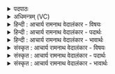 <details><summary>पदपाठः</summary>

सा꣣कमु꣡क्षः꣢। सा꣣कम्। उ꣡क्षः꣢꣯। म꣣र्जयन्त। स्व꣡सा꣢꣯रः। द꣡श꣢꣯। धी꣡र꣢꣯स्य। धी꣣त꣡यः꣢। ध꣡नु꣢꣯त्रीः। ह꣡रिः꣢꣯। प꣡रि꣢꣯। अ꣣द्रवत्। जाः꣢। सू꣡र्य꣢꣯स्य। सु। ऊ꣣र्यस्य। द्रो꣡ण꣢꣯म्। न꣣नक्षे। अ꣡त्यः꣢꣯। न। वा꣣जी꣢। १४१८।
</details>

<details><summary>अधिमन्त्रम् (VC)</summary>

- पवमानः सोमः
- नोधा गौतमः
- त्रिष्टुप्
- धैवतः
</details>

<details><summary>हिन्दी : आचार्य रामनाथ वेदालंकार - विषयः</summary>

प्रथम ऋचा की व्याख्या पूर्वार्चिक में ५३८ क्रमाङ्क पर सोम ओषधि और परमात्मा की प्राप्ति के विषय में की जा चुकी है। यहाँ परमात्मा की ही प्राप्ति का विषय भिन्न प्रकार से वर्णित है।
</details>

<details><summary>हिन्दी : आचार्य रामनाथ वेदालंकार - पदार्थः</summary>

पदार्थान्वयभाषाः -  (धीरस्य) ध्यान में संलग्न जीवात्मा को (साकमुक्षः) एक साथ ज्ञान से सींचनेवाली, (स्वसारः) बहिनों के समान प्रिय, (धनुत्र्यः) तृप्ति प्रदान करनेवाली (दश) दस (धीतयः) चार वेद और छह वेदाङ्गरूप प्रज्ञाएँ (मर्जयन्त) शुद्ध करती हैं। तब (सूर्यस्य) सूर्य के समान प्रकाशमान और प्रकाशक परमात्मा का (जाः) पुत्र (हरिः) जीवात्मा (पर्यद्रवत्) परमात्मा को पाने के लिए सक्रिय हो जाता है और (अत्यः न) घोड़े के समान (वाजी) वेगवान् वह (द्रोणम्) प्राप्तव्य उस अपने पिता परमात्मा को (ननक्षे) पा लेता है ॥१॥ यहाँ उपमालङ्कार है। द्वितीय चरण में धकार का और चतुर्थ में नकार का अनुप्रास है ॥१॥
</details>

<details><summary>हिन्दी : आचार्य रामनाथ वेदालंकार - भावार्थः</summary>

भावार्थभाषाः -  वेद-वेदाङ्गों को आचार्य से भलीभाँति पढ़कर ज्ञानी और अत्यन्त निर्मल अन्तःकरणवाला जीव अभ्युदय और निःश्रेयस प्राप्त करने में समर्थ हो जाता है ॥१॥
</details>

<details><summary>संस्कृत : आचार्य रामनाथ वेदालंकार - विषयः</summary>

तत्र प्रथमा ऋक् पूर्वार्चिके ५३८ क्रमाङ्के सोमौषधिविषये परमात्मप्राप्तिविषये च व्याख्याता। अत्र परमात्मप्राप्तिविषय एव प्रकारान्तरेणोच्यते।
</details>

<details><summary>संस्कृत : आचार्य रामनाथ वेदालंकार - पदार्थः</summary>

पदार्थान्वयभाषाः -  (धीरस्य) ध्यानरतस्य जीवात्मनः (साकमुक्षः) युगपत् ज्ञानसेक्त्र्यः, (स्वसारः) भगिनीवत् प्रियाः, (धनुत्र्यः) प्रीणयित्र्यः (दश) दशसंख्यकाः (धीतयः) प्रज्ञाः—चत्वारो वेदाः षड् वेदाङ्गानि च, (मर्जयन्त) मार्जयन्ति। ततश्च (सूर्यस्य) सूर्यवत् प्रकाशमानस्य प्रकाशकस्य च परमात्मनः (जाः) पुत्रः (हरिः) जीवात्मा (पर्यद्रवत्) परिद्रवति, परमात्मानं प्राप्तुं सक्रियो भवति, किञ्च (अत्यः न) अश्वः इव (वाजी) वेगवान् सः (द्रोणम्) प्राप्तव्यं तं स्वपितृभूतं परमात्मानम्। [द्रूयते प्राप्यते इति द्रोणः। कॄवॄजॄसिद्रूपन्यनिस्वपिभ्यो नित्। उ० ३।१० इति नः प्रत्ययः, तस्य निद्वद्भावश्च, नित्त्वादाद्युदात्तत्वम्।] (ननक्षे) प्राप्नोति ॥१॥ अत्रोपमालङ्कारः। द्वितीये पादे धकारानुप्रासः चतुर्थे च नकारानुप्रासः ॥१॥
</details>

<details><summary>संस्कृत : आचार्य रामनाथ वेदालंकार - भावार्थः</summary>

भावार्थभाषाः -  वेदवेदाङ्गान्याचार्यात् सम्यगधीत्य ज्ञानवान् नितान्तनिर्मलस्वान्तो जीवोऽभ्युदयं निःश्रेयसं च प्राप्तुं क्षमते ॥१॥
</details>